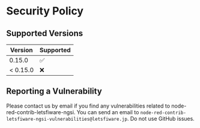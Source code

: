 # Security Policy

## Supported Versions

| Version | Supported          |
| ------- | ------------------ |
| 0.15.0   | :white_check_mark: |
| < 0.15.0 | :x:                |

## Reporting a Vulnerability

Please contact us by email if you find any vulnerabilities related to node-red-contrib-letsfiware-ngsi.
You can send an email to `node-red-contrib-letsfiware-ngsi-vulnerabilities@letsfiware.jp`. Do not use GitHub issues.
